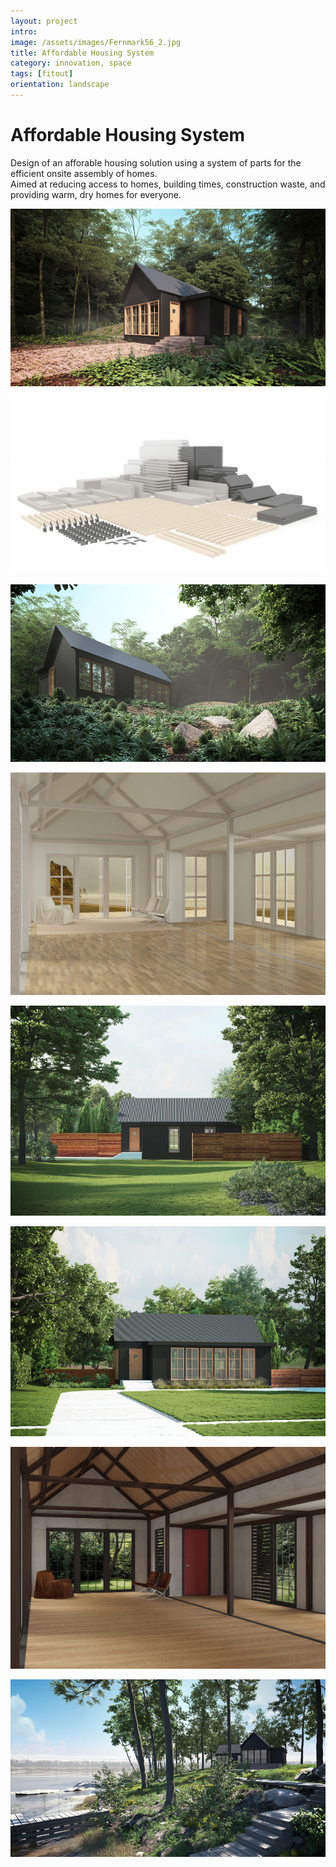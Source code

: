 ```yaml
---
layout: project
intro:  
image: /assets/images/Fernmark56_2.jpg
title: Affordable Housing System
category: innovation, space
tags: [fitout]
orientation: landscape
---
```


# Affordable Housing System 

Design of an afforable housing solution using a system of parts for the efficient onsite assembly of homes. <br> 
Aimed at reducing access to homes, building times, construction waste, and providing warm, dry homes for everyone.

![](/assets/images/Fernmark56_1.jpg)

![](/assets/images/Components1.jpg)

![](/assets/images/Fernmark56_2.jpg)

![](/assets/images/4-1.jpg)

![](/assets/images/Fernmark56_3.jpg)

![](/assets/images/Fernmark56_8.jpg)

![](/assets/images/6-1.jpg)

![](/assets/images/Fernmark56_7.jpg)



